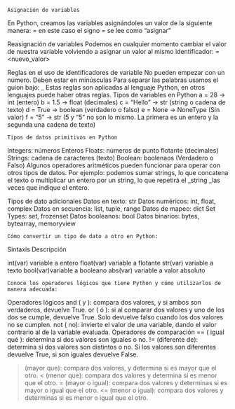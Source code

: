 ```Asignación de variables```

En Python, creamos las variables asignándoles un valor de la siguiente manera:
<identificador> = <valor>
en este caso el signo = se lee como “asignar”

Reasignación de variables
Podemos en cualquier momento cambiar el valor de nuestra variable volviendo a asignar un valor al mismo identificador:
<identificador> = <nuevo_valor>

Reglas en el uso de identificadores de variable
No pueden empezar con un número.
Deben estar en minúsculas
Para separar las palabras usamos el guion bajo: _
Estas reglas son aplicadas al lenguaje Python, en otros lenguajes puede haber otras reglas.
Tipos de variables en Python
a = 28 → int (entero)
b = 1.5 → float (decimales)
c = “Hello” → str (string o cadena de texto)
d = True → boolean (verdadero o falso)
e = None → NoneType (Sin valor)
f = “5” → str (5 y “5” no son lo mismo. La primera es un entero y la segunda una cadena de texto)








```Tipos de datos primitivos en Python```

Integers: números Enteros
Floats: números de punto flotante (decimales)
Strings: cadena de caracteres (texto)
Boolean: boolenaos (Verdadero o Falso)
Algunos operadores aritméticos pueden funcionar para operar con otros tipos de datos. Por ejemplo: podemos sumar strings, lo que concatena el texto o multiplicar un entero por un string, lo que repetirá el _string _las veces que indique el entero.

Tipos de dato adicionales
Datos en texto: str
Datos numéricos: int, float, complex
Datos en secuencia: list, tuple, range
Datos de mapeo: dict
Set Types: set, frozenset
Datos booleanos: bool
Datos binarios: bytes, bytearray, memoryview





```Cómo convertir un tipo de dato a otro en Python:```

Sintaxis Descripción

int(var) variable a entero
float(var) variable a flotante
str(var) variable a texto
bool(var)variable a booleano
abs(var) variable a valor absoluto






```Conoce los operadores lógicos que tiene Python y cómo utilizarlos de manera adecuada:```

Operadores lógicos
and ( y ): compara dos valores, y si ambos son verdaderos, devuelve True.
or ( ó ): si al comparar dos valores y uno de los dos se cumple, devuelve True. Solo devuelve falso cuando los dos valores no se cumplen.
not ( no): invierte el valor de una variable, dando el valor contrario al de la variable evaluada.
Operadores de comparación
== ( igual qué ): determina si dos valores son iguales o no.
!= (diferente de): determina si dos valores son distintos o no. Si los valores son diferentes devuelve True, si son iguales devuelve False.
> (mayor que): compara dos valores, y determina si es mayor que el otro.
< (menor que): compara dos valores y determina si es menor que el otro.
>= (mayor o igual): compara dos valores y determinas si es mayor o igual que el otro.
<= (menor o igual): compara dos valores y determinas si es menor o igual que el otro.
